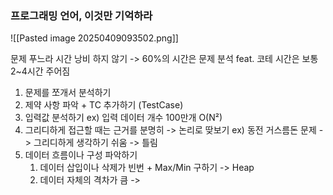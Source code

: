 ### 프로그래밍 언어, 이것만 기억하라
![[Pasted image 20250409093502.png]]

문제 푸느라 시간 낭비 하지 않기 -> 60%의 시간은 문제 분석
feat. 코테 시간은 보통 2~4시간 주어짐

1. 문제를 쪼개서 분석하기
2. 제약 사항 파악 + TC 추가하기 (TestCase)
3. 입력값 분석하기 ex) 입력 데이터 개수 100만개 O(N²)
4. 그리디하게 접근할 때는 근거를 분명히 -> 논리로 땆보기
	ex) 동전 거스름돈 문제 -> 그리디하게 생각하기 쉬움 -> 틀림
5. 데이터 흐름이나 구성 파악하기
	1. 데이터 삽입이나 삭제가 빈번 + Max/Min 구하기 -> Heap
	2. 데이터 자체의 격차가 큼 ->